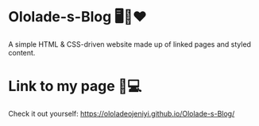 # Ololade-s-Blog 🖥️📰❤️
A simple HTML &amp; CSS-driven website made up of linked pages and styled content. 
# Link to my page 📲💻
Check it out yourself: https://ololadeojeniyi.github.io/Ololade-s-Blog/
